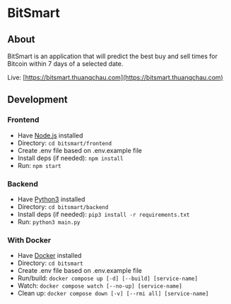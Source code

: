 # BitSmart

## About

BitSmart is an application that will predict the best buy and sell times for Bitcoin within 7 days of a selected date.

Live: [https://bitsmart.thuanqchau.com](https://bitsmart.thuanqchau.com)

## Development

### Frontend

- Have [Node.js](https://nodejs.org/en/download) installed
- Directory: `cd bitsmart/frontend`
- Create .env file based on .env.example file
- Install deps (if needed): `npm install`
- Run: `npm start`

### Backend

- Have [Python3](https://www.python.org/downloads) installed
- Directory: `cd bitsmart/backend`
- Install deps (if needed): `pip3 install -r requirements.txt`
- Run: `python3 main.py`

### With Docker

- Have [Docker](https://docs.docker.com/desktop) installed
- Directory: `cd bitsmart`
- Create .env file based on .env.example file
- Run/build: `docker compose up [-d] [--build] [service-name]`
- Watch: `docker compose watch [--no-up] [service-name]`
- Clean up: `docker compose down [-v] [--rmi all] [service-name]`
